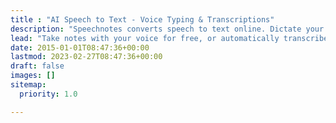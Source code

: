 ```yaml
---
title : "AI Speech to Text - Voice Typing & Transcriptions"
description: "Speechnotes converts speech to text online. Dictate your notes in real time, or upload recordings and get them transcribed automatically in no time."
lead: "Take notes with your voice for free, or automatically transcribe audio & video recordings. Amazingly accurate, secure & blazing fast."
date: 2015-01-01T08:47:36+00:00
lastmod: 2023-02-27T08:47:36+00:00
draft: false
images: []
sitemap:
  priority: 1.0

---
```

